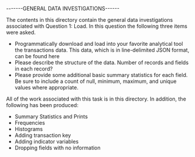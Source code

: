 -------GENERAL DATA INVESTIGATIONS------

The contents in this directory contain the general data investigations associated with Question 1: Load.  In this 
question the following three items were asked.

 - Programmatically download and load into your favorite analytical tool the transactions data. This data, which is in 
    line-delimited JSON format, can be found here
 - Please describe the structure of the data. Number of records and fields in each record?
 - Please provide some additional basic summary statistics for each field. Be sure to include a count of null, minimum, 
    maximum, and unique values where appropriate.

All of the work associated with this task is in this directory.  In addition, the following has been produced:
 - Summary Statistics and Prints
 - Frequencies 
 - Histograms
 - Adding transaction key
 - Adding indicator variables
 - Dropping fields with no information

